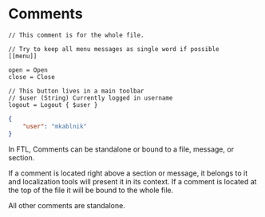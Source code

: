 # Comments

```
// This comment is for the whole file.

// Try to keep all menu messages as single word if possible
[[menu]]

open = Open
close = Close

// This button lives in a main toolbar
// $user (String) Currently logged in username
logout = Logout { $user }
```
```json
{
    "user": "mkablnik"
}
```

In FTL, Comments can be standalone or bound to a file, message, or section.

If a comment is located right above a section or message, it belongs to it and
localization tools will present it in its context.
If a comment is located at the top of the file it will be bound to the whole file.

All other comments are standalone.
